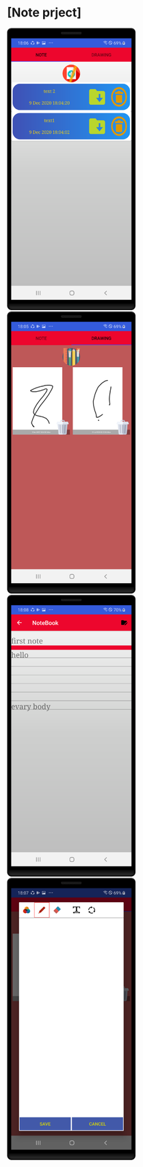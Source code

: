 # [Note prject]


<img src="/screenshots/note.png" width="300" > <img src="/screenshots/paint.png" width="300" >
<img src="/screenshots/Write.png" width="300" > <img src="/screenshots/draw.png" width="300" >